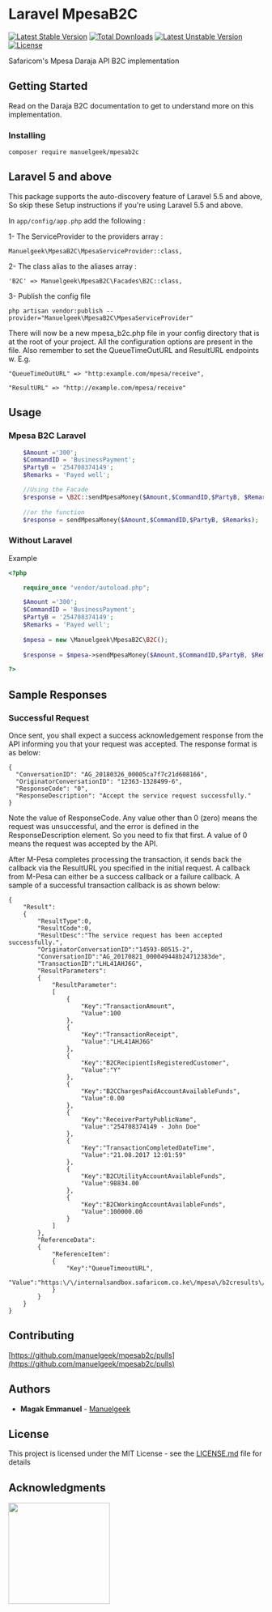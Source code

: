 # Laravel MpesaB2C

[![Latest Stable Version](https://poser.pugx.org/manuelgeek/mpesab2c/v/stable)](https://packagist.org/packages/manuelgeek/mpesab2c)
[![Total Downloads](https://poser.pugx.org/manuelgeek/mpesab2c/downloads)](https://packagist.org/packages/manuelgeek/mpesab2c)
[![Latest Unstable Version](https://poser.pugx.org/manuelgeek/mpesab2c/v/unstable)](https://packagist.org/packages/manuelgeek/mpesab2c)
[![License](https://poser.pugx.org/manuelgeek/mpesab2c/license)](https://packagist.org/packages/manuelgeek/mpesab2c)

Safaricom's Mpesa Daraja API B2C implementation

## Getting Started

Read on the Daraja B2C documentation to get to understand more on this implementation.

### Installing

```
composer require manuelgeek/mpesab2c
```

## Laravel 5 and above

This package supports the auto-discovery feature of Laravel 5.5 and above, So skip these Setup instructions if you're using Laravel 5.5 and above.

In `app/config/app.php` add the following :

1- The ServiceProvider to the providers array :

```
Manuelgeek\MpesaB2C\MpesaServiceProvider::class,
```
2- The class alias to the aliases array :

```
'B2C' => Manuelgeek\MpesaB2C\Facades\B2C::class,
```
3- Publish the config file

```
php artisan vendor:publish --provider="Manuelgeek\MpesaB2C\MpesaServiceProvider"
```

There will now be a new mpesa_b2c.php file in your config directory that is at the root of your project. All the configuration options are present in the file. Also remember to set the QueueTimeOutURL and ResultURL endpoints w. E.g.

```
"QueueTimeOutURL" => "http:example.com/mpesa/receive",

"ResultURL" => "http://example.com/mpesa/receive"
```
## Usage

### Mpesa B2C Laravel

```php
    $Amount ='300';
    $CommandID = 'BusinessPayment';
    $PartyB = '254708374149';
    $Remarks = 'Payed well';

    //Using the Facade
    $response = \B2C::sendMpesaMoney($Amount,$CommandID,$PartyB, $Remarks);
    
    //or the function
    $response = sendMpesaMoney($Amount,$CommandID,$PartyB, $Remarks);
```

### Without Laravel

Example

```php
<?php

    require_once "vendor/autoload.php";

    $Amount ='300';
    $CommandID = 'BusinessPayment';
    $PartyB = '254708374149';
    $Remarks = 'Payed well';
    
    $mpesa = new \Manuelgeek\MpesaB2C\B2C();
    
    $response = $mpesa->sendMpesaMoney($Amount,$CommandID,$PartyB, $Remarks);

?>
```

## Sample Responses

### Successful Request
Once sent, you shall expect a success acknowledgement response from the API informing you that your request was accepted. The response format is as below:
```
{
  "ConversationID": "AG_20180326_00005ca7f7c21d608166",
  "OriginatorConversationID": "12363-1328499-6",
  "ResponseCode": "0",
  "ResponseDescription": "Accept the service request successfully."
}

```
Note the value of ResponseCode. Any value other than 0 (zero) means the request was unsuccessful, and the error is defined in the ResponseDescription element. So you need to fix that first. A value of 0 means the request was accepted by the API.

After M-Pesa completes processing the transaction, it sends back the callback via the ResultURL you specified in the initial request. A callback from M-Pesa can either be a success callback or a failure callback. A sample of a successful transaction callback is as shown below:
```
{
	"Result":
	{
		"ResultType":0,
		"ResultCode":0,
		"ResultDesc":"The service request has been accepted successfully.",
		"OriginatorConversationID":"14593-80515-2",
		"ConversationID":"AG_20170821_000049448b24712383de",
		"TransactionID":"LHL41AHJ6G",
		"ResultParameters":
		{
			"ResultParameter":
			[
				{
					"Key":"TransactionAmount",
					"Value":100
				},
				{
					"Key":"TransactionReceipt",
					"Value":"LHL41AHJ6G"
				},
				{
					"Key":"B2CRecipientIsRegisteredCustomer",
					"Value":"Y"
				},
				{
					"Key":"B2CChargesPaidAccountAvailableFunds",
					"Value":0.00
				},
				{
					"Key":"ReceiverPartyPublicName",
					"Value":"254708374149 - John Doe"
				},
				{
					"Key":"TransactionCompletedDateTime",
					"Value":"21.08.2017 12:01:59"
				},
				{
					"Key":"B2CUtilityAccountAvailableFunds",
					"Value":98834.00
				},
				{
					"Key":"B2CWorkingAccountAvailableFunds",
					"Value":100000.00
				}
			]
		},
		"ReferenceData":
		{
			"ReferenceItem":
			{
				"Key":"QueueTimeoutURL",
				"Value":"https:\/\/internalsandbox.safaricom.co.ke\/mpesa\/b2cresults\/v1\/submit"
			}
		}
	}
}

```

## Contributing

[https://github.com/manuelgeek/mpesab2c/pulls](https://github.com/manuelgeek/mpesab2c/pulls) 

## Authors

* **Magak Emmanuel** -  [Manuelgeek](https://github.com/manuelgeek)
<p>

## License

This project is licensed under the MIT License - see the [LICENSE.md](LICENSE.md) file for details

## Acknowledgments
[<img width=200 src="https://appslab.co.ke/images/logo.png">](https://appslab.co.ke) 

